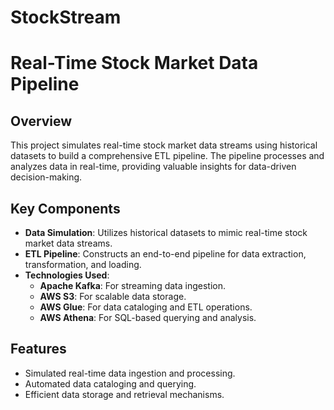 # StockStream

# Real-Time Stock Market Data Pipeline

## Overview
This project simulates real-time stock market data streams using historical datasets to build a comprehensive ETL pipeline. The pipeline processes and analyzes data in real-time, providing valuable insights for data-driven decision-making.

## Key Components
- **Data Simulation**: Utilizes historical datasets to mimic real-time stock market data streams.
- **ETL Pipeline**: Constructs an end-to-end pipeline for data extraction, transformation, and loading.
- **Technologies Used**:
  - **Apache Kafka**: For streaming data ingestion.
  - **AWS S3**: For scalable data storage.
  - **AWS Glue**: For data cataloging and ETL operations.
  - **AWS Athena**: For SQL-based querying and analysis.

## Features
- Simulated real-time data ingestion and processing.
- Automated data cataloging and querying.
- Efficient data storage and retrieval mechanisms.

